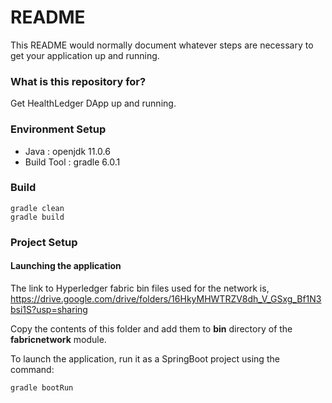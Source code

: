 # README #

This README would normally document whatever steps are necessary to get your application up and running.

### What is this repository for? ###

Get HealthLedger DApp up and running.



### Environment Setup ###

* Java : openjdk 11.0.6
* Build Tool : gradle 6.0.1

### Build ###

    gradle clean
    gradle build
    
### Project Setup

#### Launching the application

The link to Hyperledger fabric bin files used for the network is,
https://drive.google.com/drive/folders/16HkyMHWTRZV8dh_V_GSxg_Bf1N3bsi1S?usp=sharing

Copy the contents of this folder and add them to **bin** directory of the **fabricnetwork** module.

To launch the application, run it as a SpringBoot project using the command:

    gradle bootRun